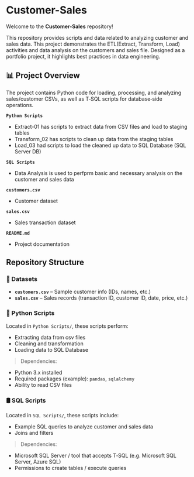 # Customer-Sales

Welcome to the **Customer-Sales** repository!  

This repository provides scripts and data related to analyzing customer and sales data. 
This project demonstrates the ETL(Extract, Transform, Load) activities and data analysis on the customers and sales file.
Designed as a portfolio project, it highlights best practices in data engineering.

## 📊 Project Overview

The project contains Python code for loading, processing, and analyzing sales/customer CSVs, as well as T‑SQL scripts for database‑side operations.  
 
**`Python Scripts`**  
- Extract-01 has scripts to extract data from CSV files and load to staging tables  
- Transform_02 has scripts to clean up data from the staging tables  
- Load_03 had scripts to load the cleaned up data to SQL Database (SQL Server DB)

**`SQL Scripts`**  
- Data Analysis is used to perfprm basic and necessary analysis on the customer and sales data
  
**`customers.csv`**  
- Customer dataset

**`sales.csv`**   
- Sales transaction dataset

**`README.md`**   
- Project documentation


## Repository Structure
### 📁 Datasets

- **`customers.csv`** – Sample customer info (IDs, names, etc.)
- **`sales.csv`** – Sales records (transaction ID, customer ID, date, price, etc.)

### 🐍 Python Scripts

Located in `Python Scripts/`, these scripts perform:
- Extracting data from csv files
- Cleaning and transformation
- Loading data to SQL Database

> Dependencies:
- Python 3.x installed  
- Required packages (example): `pandas`, `sqlalchemy`
- Ability to read CSV files

### 🛢 SQL Scripts

Located in `SQL Scripts/`, these scripts include:
- Example SQL queries to analyze customer and sales data
- Joins and filters

> Dependencies:
- Microsoft SQL Server / tool that accepts T‑SQL (e.g. Microsoft SQL Server, Azure SQL)  
- Permissions to create tables / execute queries
